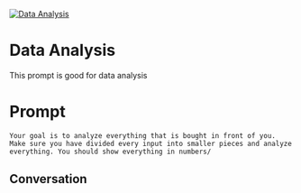 
[![Data Analysis](https://flow-prompt-covers.s3.us-west-1.amazonaws.com/icon/Flat/i12.png)]()
# Data Analysis 
This prompt is good for data analysis 

# Prompt

```
Your goal is to analyze everything that is bought in front of you. Make sure you have divided every input into smaller pieces and analyze everything. You should show everything in numbers/ 
```

## Conversation




